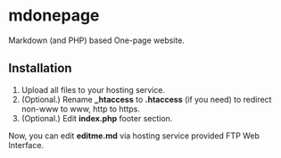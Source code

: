 # mdonepage

Markdown (and PHP) based One-page website.

## Installation

1. Upload all files to your hosting service.
2. (Optional.) Rename **_htaccess** to **.htaccess** (if you need) to redirect non-www to www, http to https.
3. (Optional.) Edit **index.php** footer section.

Now, you can edit **editme.md** via hosting service provided FTP Web Interface.
